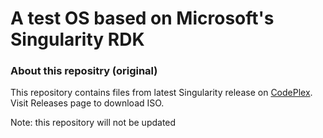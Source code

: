 # A test OS based on Microsoft's Singularity RDK

### About this repositry (original)

This repository contains files from latest Singularity release on [CodePlex](https://archive.codeplex.com/?p=singularity). Visit Releases page to download ISO.

Note: this repository will not be updated
